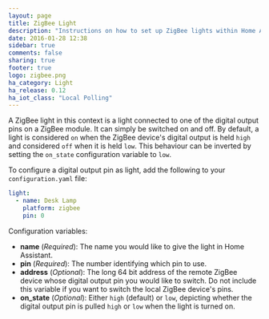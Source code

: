 ```yaml
---
layout: page
title: ZigBee Light
description: "Instructions on how to set up ZigBee lights within Home Assistant."
date: 2016-01-28 12:38
sidebar: true
comments: false
sharing: true
footer: true
logo: zigbee.png
ha_category: Light
ha_release: 0.12
ha_iot_class: "Local Polling"
---
```


A ZigBee light in this context is a light connected to one of the digital output pins on a ZigBee module. It can simply be switched on and off. By default, a light is considered `on` when the ZigBee device's digital output is held `high` and considered `off` when it is held `low`. This behaviour can be inverted by setting the `on_state` configuration variable to `low`.

To configure a digital output pin as light, add the following to your `configuration.yaml` file:

```yaml
light:
  - name: Desk Lamp
    platform: zigbee
    pin: 0
```

Configuration variables:

- **name** (*Required*): The name you would like to give the light in Home Assistant.
- **pin** (*Required*): The number identifying which pin to use.
- **address** (*Optional*): The long 64 bit address of the remote ZigBee device whose digital output pin you would like to switch. Do not include this variable if you want to switch the local ZigBee device's pins.
- **on_state** (*Optional*): Either `high` (default) or `low`, depicting whether the digital output pin is pulled `high` or `low` when the light is turned on.
